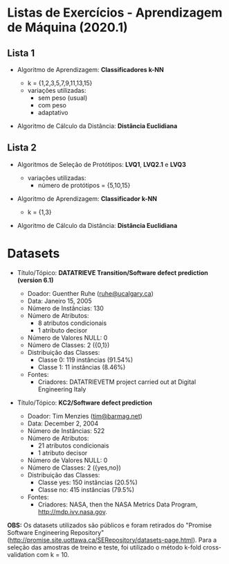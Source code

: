 # Listas de Exercícios - Aprendizagem de Máquina (2020.1)

## Lista 1

* Algoritmo de Aprendizagem: **Classificadores k-NN**
    * k = {1,2,3,5,7,9,11,13,15}
    * variações utilizadas:
        * sem peso (usual)
        * com peso
        * adaptativo

* Algoritmo de Cálculo da Distância: **Distância Euclidiana**

## Lista 2

* Algoritmos de Seleção de Protótipos: **LVQ1**, **LVQ2.1** e **LVQ3**
    * variações utilizadas:
        * número de protótipos = {5,10,15}

* Algoritmo de Aprendizagem: **Classificador k-NN**
    * k = {1,3}

* Algoritmo de Cálculo da Distância: **Distância Euclidiana**

# Datasets 

* Título/Tópico: **DATATRIEVE Transition/Software defect prediction (version 6.1)**
    * Doador: Guenther Ruhe (ruhe@ucalgary.ca)
    * Data: Janeiro 15, 2005
    * Número de Instâncias: 130
    * Número de Atributos: 
        * 8 atributos condicionais
        * 1 atributo decisor
    * Número de Valores NULL: 0
    * Número de Classes: 2 ({0,1})
    * Distribuição das Classes:
        * Classe 0: 119 instâncias (91.54%)
        * Classe 1: 11  instâncias (8.46%)
    * Fontes:
        * Criadores:
DATATRIEVETM project carried out at Digital Engineering Italy

* Título/Tópico: **KC2/Software defect prediction**
    * Doador: Tim Menzies (tim@barmag.net)
    * Data: December 2, 2004
    * Número de Instâncias: 522
    * Número de Atributos: 
        * 21 atributos condicionais
        * 1 atributo decisor
    * Número de Valores NULL: 0
    * Número de Classes: 2 ({yes,no})
    * Distribuição das Classes:
        * Classe yes: 150 instâncias (20.5%)
        * Classe no: 415  instâncias (79.5%)
    * Fontes:
        * Criadores:
NASA, then the NASA Metrics Data Program,
http://mdp.ivv.nasa.gov.

**OBS:** Os datasets utilizados são públicos e foram retirados do "Promise Software Engineering Repository" (http://promise.site.uottawa.ca/SERepository/datasets-page.html). Para a seleção das amostras de treino e teste, foi utilizado o método k-fold cross-validation com k = 10.

